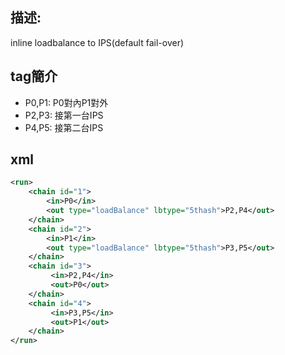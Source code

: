 ## 描述:
inline loadbalance to IPS(default fail-over)

## tag簡介
* P0,P1: P0對內P1對外
* P2,P3: 接第一台IPS
* P4,P5: 接第二台IPS

## xml
```xml
<run>
    <chain id="1">
        <in>P0</in>
        <out type="loadBalance" lbtype="5thash">P2,P4</out>
    </chain>
    <chain id="2">
        <in>P1</in>
        <out type="loadBalance" lbtype="5thash">P3,P5</out>
    </chain>
    <chain id="3">
         <in>P2,P4</in>
         <out>P0</out>
    </chain>
    <chain id="4">
         <in>P3,P5</in>
         <out>P1</out>
    </chain>
</run>
```
